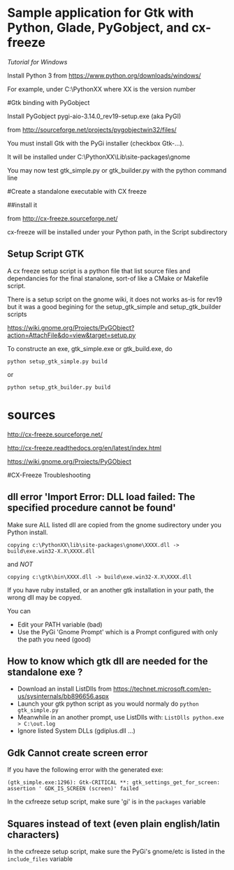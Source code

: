 # Sample application for Gtk with Python, Glade, PyGobject, and cx-freeze

<i>Tutorial for Windows</i>

Install Python 3 from https://www.python.org/downloads/windows/

For example, under  C:\PythonXX where XX is the version number

#Gtk binding with PyGobject

Install PyGobject pygi-aio-3.14.0_rev19-setup.exe (aka PyGI)

from http://sourceforge.net/projects/pygobjectwin32/files/

You must install Gtk with the PyGi installer (checkbox Gtk-...).

It will be installed under C:\PythonXX\Lib\site-packages\gnome 

You may now test gtk_simple.py or gtk_builder.py with the python command line

#Create a standalone executable with CX freeze

##install it

from http://cx-freeze.sourceforge.net/

cx-freeze will be installed under your Python path, in the Script subdirectory

## Setup Script GTK

A cx freeze setup script is a python file that list source files and
dependancies for the final stanalone, sort-of like a CMake or Makefile script. 

There is a setup script on the gnome wiki, it does not works as-is for rev19
but it was a good begining for the setup_gtk_simple and setup_gtk_builder scripts

https://wiki.gnome.org/Projects/PyGObject?action=AttachFile&do=view&target=setup.py

To constructe an exe, gtk_simple.exe or gtk_build.exe, do

    python setup_gtk_simple.py build

or

    python setup_gtk_builder.py build


# sources

http://cx-freeze.sourceforge.net/

http://cx-freeze.readthedocs.org/en/latest/index.html

https://wiki.gnome.org/Projects/PyGObject

#CX-Freeze Troubleshooting

## dll error 'Import Error: DLL load failed: The specified procedure cannot be found'

Make sure ALL listed dll are copied from the gnome sudirectory under you Python install.

    copying c:\PythonXX\lib\site-packages\gnome\XXXX.dll -> build\exe.win32-X.X\XXXX.dll

and *NOT*

    copying c:\gtk\bin\XXXX.dll -> build\exe.win32-X.X\XXXX.dll

If you have ruby installed, or an another gtk installation in your path, the wrong dll may be copyed. 

You can 
* Edit your PATH variable (bad)
* Use the PyGi 'Gnome Prompt' which is a Prompt configured with only the path you need  (good)

## How to know which gtk dll are needed for the standalone exe ?

* Download an install ListDlls from https://technet.microsoft.com/en-us/sysinternals/bb896656.aspx
* Launch your gtk python script as you would normaly do `python gtk_simple.py`
* Meanwhile in an another prompt, use ListDlls with: `ListDlls python.exe > C:\out.log`
* Ignore listed System DLLs (gdiplus.dll ...)

## Gdk Cannot create screen error

If you have the following error with the generated exe: 

    (gtk_simple.exe:1296): Gtk-CRITICAL **: gtk_settings_get_for_screen: assertion ' GDK_IS_SCREEN (screen)' failed

In the cxfreeze setup script,  make sure 'gi' is in the `packages` variable

## Squares instead of text (even plain english/latin characters)

In the cxfreeze setup script, make sure the PyGi's gnome/etc is listed in the `include_files` variable
